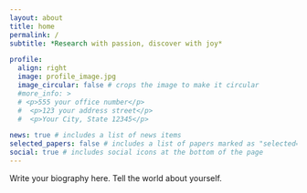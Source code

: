 ```yaml
---
layout: about
title: home
permalink: /
subtitle: *Research with passion, discover with joy*

profile:
  align: right
  image: profile_image.jpg
  image_circular: false # crops the image to make it circular
  #more_info: >
  # <p>555 your office number</p>
  #  <p>123 your address street</p>
  #  <p>Your City, State 12345</p>

news: true # includes a list of news items
selected_papers: false # includes a list of papers marked as "selected={true}"
social: true # includes social icons at the bottom of the page
---
```


Write your biography here. Tell the world about yourself. 

